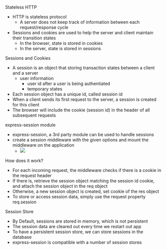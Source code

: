 Stateless HTTP
 - HTTP is stateless protocol
	 - A server does not keep track of information between each request/response cycle
- Sessions and cookies are used to help the server and client maintain their transition states
	- In the browser, state is stored in cookies
	- In the server, state is stored in sessions

Sessions and Cookies
 - A session is an object that storing transaction states between a client and a server
	 - user information
		 - user id after a user is being authentiated
		 - temporary states
- Each session object has a unique id, called session id
- When a client sends its first request to the server, a session is created for this client 
- The browser will include the cookie (session id) in the header of all subsequent requests

express-session module
 - express-session,  a 3rd party module can be used to handle sessions
 - create a session middleware with the given options and mount the middleware on the application 
	 - ![](Pasted%20image%2020231106150123.png)

How does it work?
 - For each incoming request, the middleware checks if there is a cookie in the request header
 - If there is, retrieve the session object matching the session id cookie, and attach the session object in the req object
 - Otherwise, a new session object is created, set cookie of the res object
 - To store or access session data, simply use the request property req.session

Session Store
 - By Default, sessions are stored in memory, which is not persistent 
 - The session data are cleared out every time we restart out app
 - To have a persistent session store, we can store sessions in the database
 - express-session is compatible with a number of session stores